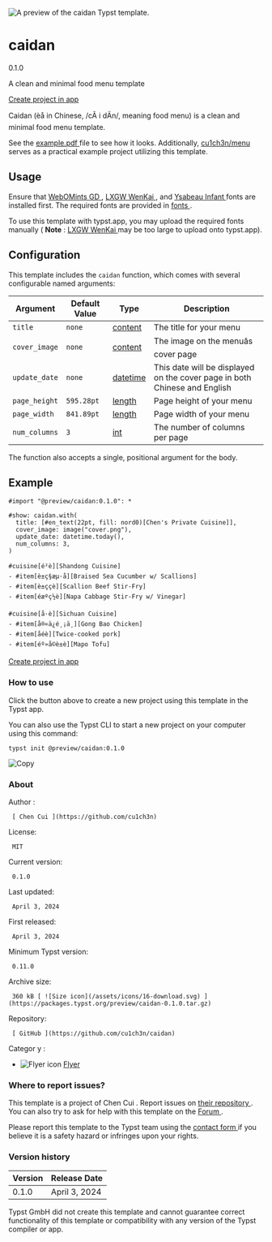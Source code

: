 ![A preview of the caidan Typst
template.](https://packages.typst.org/preview/thumbnails/caidan-0.1.0-small.webp)

#  caidan

0.1.0

A clean and minimal food menu template

[ Create project in app ](/app?template=caidan&version=0.1.0)

Caidan (èå in Chinese, /cÃ i dÄn/, meaning food menu) is a clean and
minimal food menu template.

See the [ example.pdf
](https://github.com/cu1ch3n/caidan/blob/main/example.pdf) file to see how it
looks. Additionally, [ cu1ch3n/menu ](https://github.com/cu1ch3n/menu) serves
as a practical example project utilizing this template.

##  Usage

Ensure that [ WebOMints GD
](http://www.galapagosdesign.com/original/webomints.htm) , [ LXGW WenKai
](https://github.com/lxgw/LxgwWenKai) , and [ Ysabeau Infant
](https://fonts.google.com/specimen/Ysabeau+Infant) fonts are installed first.
The required fonts are provided in [ fonts
](https://github.com/cu1ch3n/caidan/tree/main/fonts) .

To use this template with typst.app, you may upload the required fonts
manually ( **Note** : [ LXGW WenKai ](https://github.com/lxgw/LxgwWenKai) may
be too large to upload onto typst.app).

##  Configuration

This template includes the ` caidan ` function, which comes with several
configurable named arguments:

Argument  |  Default Value  |  Type  |  Description   
---|---|---|---  
` title ` |  ` none ` |  [ content ](https://typst.app/docs/reference/foundations/content/) |  The title for your menu   
` cover_image ` |  ` none ` |  [ content ](https://typst.app/docs/reference/foundations/content/) |  The image on the menuâs cover page   
` update_date ` |  ` none ` |  [ datetime ](https://typst.app/docs/reference/foundations/datetime/) |  This date will be displayed on the cover page in both Chinese and English   
` page_height ` |  ` 595.28pt ` |  [ length ](https://typst.app/docs/reference/layout/length/) |  Page height of your menu   
` page_width ` |  ` 841.89pt ` |  [ length ](https://typst.app/docs/reference/layout/length/) |  Page width of your menu   
` num_columns ` |  ` 3 ` |  [ int ](https://typst.app/docs/reference/foundations/int/) |  The number of columns per page   
  
The function also accepts a single, positional argument for the body.

##  Example

    
    
    #import "@preview/caidan:0.1.0": *
    
    #show: caidan.with(
      title: [#en_text(22pt, fill: nord0)[Chen's Private Cuisine]],
      cover_image: image("cover.png"),
      update_date: datetime.today(),
      num_columns: 3,
    )
    
    #cuisine[é²è][Shandong Cuisine]
    - #item[è±ç§æµ·å][Braised Sea Cucumber w/ Scallions]
    - #item[è±ççè][Scallion Beef Stir-Fry]
    - #item[éæºç½è][Napa Cabbage Stir-Fry w/ Vinegar]
    
    #cuisine[å·è][Sichuan Cuisine]
    - #item[å®«ä¿é¸¡ä¸][Gong Bao Chicken]
    - #item[åéè][Twice-cooked pork]
    - #item[éº»å©è±è][Mapo Tofu]
    

[ Create project in app ](/app?template=caidan&version=0.1.0)

###  How to use

Click the button above to create a new project using this template in the
Typst app.

You can also use the Typst CLI to start a new project on your computer using
this command:

    
    
    typst init @preview/caidan:0.1.0

![Copy](/assets/icons/16-copy.svg)

###  About

Author  :

     [ Chen Cui ](https://github.com/cu1ch3n)
License:

     MIT 
Current version:

     0.1.0 
Last updated:

     April 3, 2024 
First released:

     April 3, 2024 
Minimum Typst version:

     0.11.0 
Archive size:

     360 kB [ ![Size icon](/assets/icons/16-download.svg) ](https://packages.typst.org/preview/caidan-0.1.0.tar.gz)
Repository:

     [ GitHub ](https://github.com/cu1ch3n/caidan)
Categor  y  :

    

  * ![Flyer icon](/assets/icons/16-map.svg) [ Flyer ](https://typst.app/universe/search/?category=flyer)

###  Where to report issues?

This  template  is a project of  Chen Cui  .  Report issues on  [ their
repository ](https://github.com/cu1ch3n/caidan) .  You can also try to ask for
help with this  template  on the  [ Forum ](https://forum.typst.app) .

Please report this  template  to the Typst team using the  [ contact form
](https://typst.app/contact) if you believe it is a safety hazard or infringes
upon your rights.

###  Version history

Version  |  Release Date   
---|---  
0.1.0  |  April 3, 2024   
  
Typst GmbH did not create this  template  and cannot guarantee correct
functionality of this  template  or compatibility with any version of the
Typst compiler or app.

